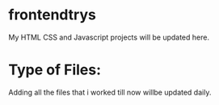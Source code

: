 # frontendtrys

My HTML CSS and Javascript projects will be updated here.

# Type of Files:

Adding all the files that i worked till now willbe updated daily.
